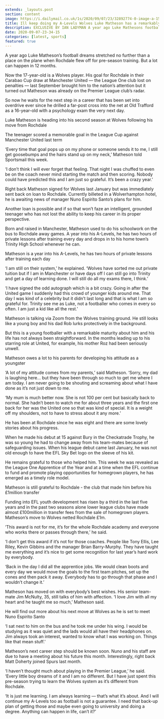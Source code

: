 ```yaml
---
extends: _layouts.post
section: content
image: https://i.dailymail.co.uk/1s/2020/09/07/23/32892774-0-image-a-15_1599517021665.jpg 
title: Ill keep doing my A-Levels Wolves Luke Matheson has a remarkably mature head on his shoulders 
description: EXCLUSIVE BY IAN LADYMAN A year ago Luke Mathesons football dreams stretched no further than a place on the plane when Rochdale flew off for pre-season training. A lot can happen in a year. 
date: 2020-09-07-23-34-15 
categories: [latest, sports] 
featured: true 
--- 
```

A year ago Luke Matheson’s football dreams stretched no further than a place on the plane when Rochdale flew off for pre-season training. But a lot can happen in 12 months.

Now the 17-year-old is a Wolves player. His goal for Rochdale in their Carabao Cup draw at Manchester United — the League One club lost on penalties — last September brought him to the nation’s attention but it turned out Matheson was already on the Premier League club’s radar.

So now he waits for the next step in a career that has been set into overdrive ever since he drilled a far-post cross into the net at Old Trafford as a 16-year-old with a psychology exam the very next day.

Luke Matheson is heading into his second season at Wolves following his move from Rochdale

The teenager scored a memorable goal in the League Cup against Manchester United last term

‘Every time that goal pops up on my phone or someone sends it to me, I still get goosebumps and the hairs stand up on my neck,’ Matheson told Sportsmail this week. 

‘I don’t think I will ever forget that feeling. That night I was chuffed to even be on the coach never mind starting the match and then scoring. Nobody could have predicted this and I am just so grateful. It’s been a crazy year.’

Right back Matheson signed for Wolves last January but was immediately sent back on loan to Rochdale. Currently billeted in a Wolverhampton hotel, he is awaiting news of manager Nuno Espirito Santo’s plans for him.

Another loan is possible and if so that won’t faze an intelligent, grounded teenager who has not lost the ability to keep his career in its proper perspective.

Born and raised in Manchester, Matheson used to do his schoolwork on the bus to Rochdale away games. A year into his A-Levels, he has two hours of private lessons after training every day and drops in to his home town’s Trinity High School whenever he can. 

Matheson is a year into his A-Levels, he has two hours of private lessons after training each day

‘I am still on their system,’ he explained. ‘Wolves have sorted me out private tuition but if I am in Manchester or have days off I can still go into Trinity and get a day of learning done. I will still do all my exams there, I think.’

‘I have signed the odd autograph which is a bit crazy. Going in after the United game I suddenly had this crowd of younger kids around me. That day I was kind of a celebrity but it didn’t last long and that is what I am so grateful for. Trinity see me as Luke, not a footballer who comes in every so often. I am just a kid like all the rest.’

Matheson is talking via Zoom from the Wolves training ground. He still looks like a young boy and his dad Rob lurks protectively in the background.

But this is a young footballer with a remarkable maturity about him and his life has not always been straightforward. In the months leading up to his starring role at United, for example, his mother Roz had been seriously unwell. 

Matheson owes a lot to his parents for developing his attitude as a youngster 

‘A lot of my attitude comes from my parents,’ said Matheson. ‘Sorry, my dad is laughing here… but they have been through so much to get me where I am today. I am never going to be shouting and screaming about what I have done as it’s not just down to me.

‘My mum is much better now. She is not 100 per cent but basically back to normal. She hadn’t been to watch me for about three years and the first one back for her was the United one so that was kind of special. It is a weight off my shoulders, not to have to stress about it any more.’

He has been at Rochdale since he was eight and there are some lovely stories about his progress. 

When he made his debut at 15 against Bury in the Checkatrade Trophy, he was so young he had to change away from his team-mates because of safeguarding issues. When his league debut came last January, he was not old enough to have the EFL Sky Bet logo on the sleeve of his kit.

He remains grateful to those who helped him. This week he was revealed as the League One Apprentice of the Year and at a time when the EFL continue to fund and promote playing opportunities for homegrown players, he has emerged as a timely role model. 

Matheson is still grateful to Rochdale - the club that made him before his £1million transfer

Funding into EFL youth development has risen by a third in the last five years and in the past two seasons alone lower league clubs have made almost £100million in transfer fees from the sale of homegrown players. Matheson’s move to Wolves netted Rochdale £1m.

‘This award is not for me, it’s for the whole Rochdale academy and everyone who works there or passes through there,’ he said.

‘I don’t get this award if it’s not for those coaches. People like Tony Ellis, Lee Riley, Kevin Gibbins and the manager Brian Barry-Murphy. They have taught me everything and it’s nice to get some recognition for last year’s hard work by everybody.

‘Back in the day I did all the apprentice jobs. We would clean boots and every day we would move the goals to the first team pitches, set up the cones and then pack it away. Everybody has to go through that phase and I wouldn’t change it.’

Matheson has moved on with everybody’s best wishes. His senior team-mate Jim McNulty, 35, still talks of him with affection. ‘I love Jim with all my heart and he taught me so much,’ Matheson said. 

He will find out more about his next move at Wolves as he is set to meet Nuno Espirito Santo 

‘I sat next to him on the bus and he took me under his wing. I would be studying as it was quiet and the lads would all have their headphones on. Jim always took an interest, wanted to know what I was working on. Things like that mean stuff.’

Matheson’s next career step should be known soon. Nuno and his staff are due to have a meeting about his future this month. Interestingly, right back Matt Doherty joined Spurs last month. 

‘I haven’t thought much about playing in the Premier League,’ he said. ‘Every little boy dreams of it and I am no different. But I have just spent this pre-season trying to learn the Wolves system as it’s different from Rochdale.

‘It is just me learning. I am always learning — that’s what it’s about. And I will continue my A-Levels too as football is not a guarantee. I need that back-up plan of getting those and maybe even going to university and doing a degree. Anything can happen in life, can’t it?’

